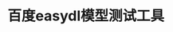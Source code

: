 <!--
 * @Description: 
 * @Author: hecai
 * @Date: 2021-08-17 22:15:15
 * @LastEditTime: 2021-08-17 22:15:31
 * @FilePath: \checkAi\README.md
-->
# 百度easydl模型测试工具